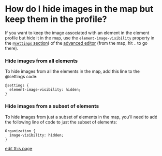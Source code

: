 # How do I hide images in the map but keep them in the profile?

If you want to keep the image associated with an element in the element profile but hide it in the map, use the `element-image-visibility` property in the [`@settings` section](/guides/default-view-settings.html#change-default-view-settings-in-the-advanced-editor)) of the [advanced editor](/overview/view-editors.md) (from the map, hit `.` to go there).

### Hide images from all elements

To hide images from all the elements in the map, add this line to the @settings code:

```
@settings {
  element-image-visibility: hidden;
}
```

### Hide images from a subset of elements

To hide images from just a subset of elements in the map, you'll need to add the following line of code to just the subset of elements:

```
Organization {
  image-visibility: hidden;
}
```

<span class="edit-link"><a href="https://github.com/kumu/docs/blob/master/faq/how-do-i-hide-images-from-the-map.md" target="_blank"><i class="fa fa-github"></i> edit this page</a></span>

